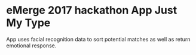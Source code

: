 # eMerge 2017 hackathon App Just My Type

App uses facial recognition data to sort potential matches as well as return emotional response.
